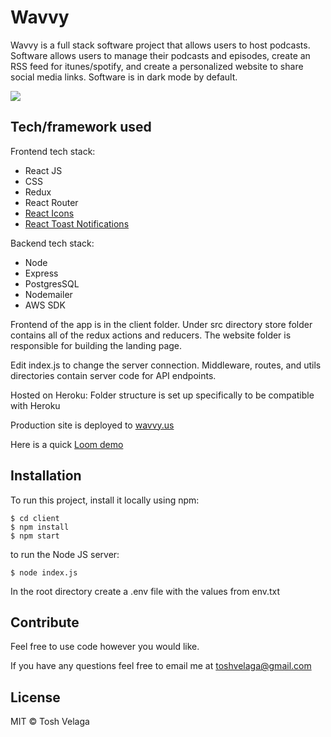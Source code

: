 # Wavvy

Wavvy is a full stack software project that allows users to host podcasts. Software allows users to manage their podcasts and episodes, create an RSS feed for itunes/spotify, and create a personalized website to share social media links. Software is in dark mode by default.

<span style="display:block" class="note">
  <img src="https://voiceblasts1.s3.amazonaws.com/Screen+Shot+2021-02-14+at+10.55.07+AM.png">
</span>

## Tech/framework used

Frontend tech stack:

- React JS
- CSS
- Redux
- React Router
- [React Icons](https://react-icons.github.io/react-icons/)
- [React Toast Notifications](https://jossmac.github.io/react-toast-notifications/)

Backend tech stack:

- Node
- Express
- PostgresSQL
- Nodemailer
- AWS SDK

Frontend of the app is in the client folder. Under src directory store folder contains all of the redux actions and reducers. The website folder is responsible for building the landing page.

Edit index.js to change the server connection. Middleware, routes, and utils directories contain server code for API endpoints.

Hosted on Heroku: Folder structure is set up specifically to be compatible with Heroku

Production site is deployed to [wavvy.us](https://www.wavvy.us/) 

Here is a quick [Loom demo](https://www.loom.com/share/b46061898fc54d15870cd734b96886a6) 

## Installation

To run this project, install it locally using npm:

```
$ cd client
$ npm install
$ npm start
```

to run the Node JS server:

```
$ node index.js
```

In the root directory create a .env file with the values from env.txt

## Contribute

Feel free to use code however you would like.

If you have any questions feel free to email me at toshvelaga@gmail.com

## License

MIT © Tosh Velaga
